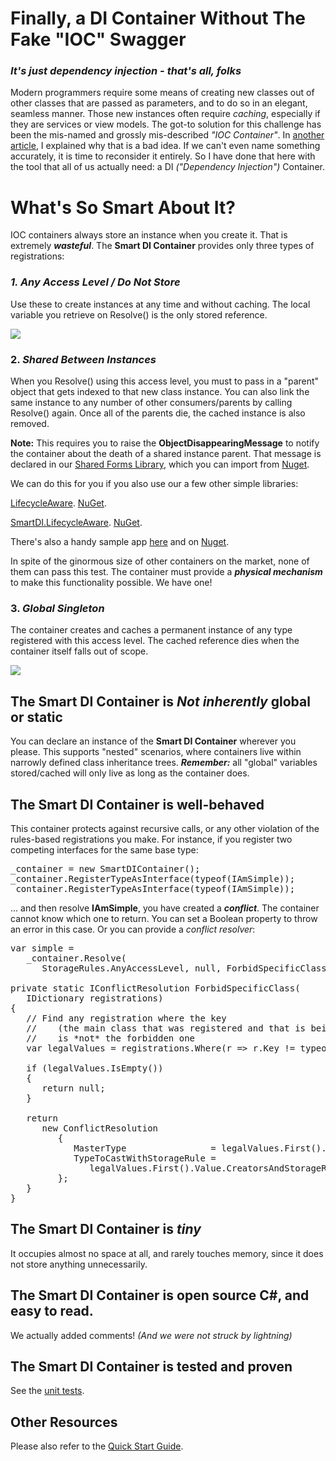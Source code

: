 ﻿# Finally, a DI Container Without The Fake "IOC" Swagger

### _It's just dependency injection - that's all, folks_

Modern programmers require some means of creating new classes out of other classes that are passed as parameters, and to do so in an elegant, seamless manner. Those new instances often require _caching_, especially if they are services or view models. The got-to solution for this challenge has been the mis-named and grossly mis-described _"IOC Container"_. In [another article](https://marcusts.com/2018/04/09/the-ioc-container-anti-pattern/), I explained why that is a bad idea. If we can't even name something accurately, it is time to reconsider it entirely. So I have done that here with the tool that all of us actually need: a DI _("Dependency Injection")_ Container.

# What's So Smart About It?

IOC containers always store an instance when you create it. That is extremely _**wasteful**_. The **Smart DI Container** provides only three types of registrations:

### *1. Any Access Level / Do Not Store*

Use these to create instances at any time and without caching. The local variable you retrieve on Resolve() is the only stored reference.  

![](https://marcusts.com/wp-content/uploads/2018/12/AnyAccessLevel2.png)

### 2. *Shared Between Instances*

When you Resolve() using this access level, you must to pass in a "parent" object that gets indexed to that new class instance. You can also link the same instance to any number of other consumers/parents by calling Resolve() again. Once all of the parents die, the cached instance is also removed. 

**Note:** This requires you to raise the **ObjectDisappearingMessage** to notify the container about the death of a shared instance parent.  That message is declared in our [Shared Forms Library](https://github.com/marcusts/Com.MarcusTS.SharedForms), which you can import from [Nuget](https://www.nuget.org/packages/Com.MarcusTS.SharedForms/).

We can do this for you if you also use our a few other simple libraries:

[LifecycleAware](https://github.com/marcusts/Com.MarcusTS.LifecycleAware).  [NuGet](https://www.nuget.org/packages/Com.MarcusTS.LifecycleAware/).

[SmartDI.LifecycleAware](https://github.com/marcusts/Com.MarcusTS.SmartDI.LifecycleAware).  [NuGet](https://www.nuget.org/packages/Com.MarcusTS.SmartDI.LifecycleAware/).

There's also a handy sample app [here](https://github.com/marcusts/SmartDI.LifecycleAware.SampleApp) and on [Nuget](https://www.nuget.org/packages/Com.MarcusTS.SmartDI.LifecycleAware.SampleApp/).

In spite of the ginormous size of other containers on the market, none of them can pass this test. The container must provide a **_physical mechanism_** to make this functionality possible. We have one!  

### 3. *Global Singleton*

The container creates and caches a permanent instance of any type registered with this access level. The cached reference dies when the container itself falls out of scope.  

![](https://marcusts.com/wp-content/uploads/2018/12/GlobalSingleton.png)

## The Smart DI Container is ***Not*** *inherently* global or static

You can declare an instance of the **Smart DI Container** wherever you please. This supports "nested" scenarios, where containers live within narrowly defined class inheritance trees. **_Remember:_** all "global" variables stored/cached will only live as long as the container does.

## The Smart DI Container is well-behaved

This container  protects against recursive calls, or any other violation of the rules-based registrations you make. For instance, if you register two competing interfaces for the same base type:

<pre lang='cs'>
_container = new SmartDIContainer();
_container.RegisterTypeAsInterface<FirstSimpleClass>(typeof(IAmSimple));
_container.RegisterTypeAsInterface<SecondSimpleClass>(typeof(IAmSimple));
</pre>

... and then resolve **IAmSimple**, you have created a _**conflict**_. The container cannot know which one to return. You can set a Boolean property to throw an error in this case. Or you can provide a _conflict resolver_:

<pre lang='cs'>
var simple = 
   _container.Resolve<IAmSimple>(
      StorageRules.AnyAccessLevel, null, ForbidSpecificClass<FirstSimpleClass>);

private static IConflictResolution ForbidSpecificClass<T>(
   IDictionary<Type, 
   ITimeStampedCreatorAndStorageRules> registrations)
{
   // Find any registration where the key 
   //    (the main class that was registered and that is being constructed) 
   //    is *not* the forbidden one
   var legalValues = registrations.Where(r => r.Key != typeof(T)).ToArray();

   if (legalValues.IsEmpty())
   {
      return null;
   }

   return 
      new ConflictResolution
         {
            MasterType                = legalValues.First().Key,
            TypeToCastWithStorageRule = 
               legalValues.First().Value.CreatorsAndStorageRules.First()
         };
   }
}
</pre>

## The Smart DI Container is **_tiny_**

It occupies almost no space at all, and rarely touches memory, since it does not store anything unnecessarily.

## The Smart DI Container is open source C#, and easy to read.

We actually added comments! _(And we were not struck by lightning)_

## The Smart DI Container is tested and proven

See the [unit tests](https://github.com/marcusts/SmartDI.MSTests).

## Other Resources

Please also refer to the [Quick Start Guide](https://github.com/marcusts/Com.MarcusTS.SmartDI/Quick_Start_Guide.md).
